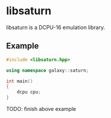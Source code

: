 libsaturn
=======

libsaturn is a DCPU-16 emulation library.

Example
-----------
```cpp
#include <libsaturn.hpp>

using namespace galaxy::saturn;

int main()
{
    dcpu cpu;
}
```
TODO: finish above example
